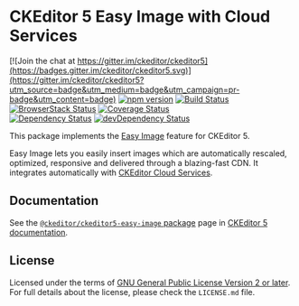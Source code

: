 CKEditor 5 Easy Image with Cloud Services
=========================================

[![Join the chat at https://gitter.im/ckeditor/ckeditor5](https://badges.gitter.im/ckeditor/ckeditor5.svg)](https://gitter.im/ckeditor/ckeditor5?utm_source=badge&utm_medium=badge&utm_campaign=pr-badge&utm_content=badge)
[![npm version](https://badge.fury.io/js/%40ckeditor%2Fckeditor5-easy-image.svg)](https://www.npmjs.com/package/@ckeditor/ckeditor5-easy-image)
[![Build Status](https://travis-ci.org/ckeditor/ckeditor5-easy-image.svg?branch=master)](https://travis-ci.org/ckeditor/ckeditor5-easy-image)
[![BrowserStack Status](https://automate.browserstack.com/automate/badge.svg?badge_key=d3hvenZqQVZERFQ5d09FWXdyT0ozVXhLaVltRFRjTTUyZGpvQWNmWVhUUT0tLUZqNlJ1YWRUd0RvdEVOaEptM1B2Q0E9PQ==--c9d3dee40b9b4471ff3fb516d9ecf8d09292c7e0)](https://automate.browserstack.com/public-build/d3hvenZqQVZERFQ5d09FWXdyT0ozVXhLaVltRFRjTTUyZGpvQWNmWVhUUT0tLUZqNlJ1YWRUd0RvdEVOaEptM1B2Q0E9PQ==--c9d3dee40b9b4471ff3fb516d9ecf8d09292c7e0)
[![Coverage Status](https://coveralls.io/repos/github/ckeditor/ckeditor5-easy-image/badge.svg?branch=master)](https://coveralls.io/github/ckeditor/ckeditor5-easy-image?branch=master)
<br>
[![Dependency Status](https://david-dm.org/ckeditor/ckeditor5-easy-image/status.svg)](https://david-dm.org/ckeditor/ckeditor5-easy-image)
[![devDependency Status](https://david-dm.org/ckeditor/ckeditor5-easy-image/dev-status.svg)](https://david-dm.org/ckeditor/ckeditor5-easy-image?type=dev)

This package implements the [Easy Image](https://docs.ckeditor.com/ckeditor5/latest/features/image.html#image-upload) feature for CKEditor 5.

Easy Image lets you easily insert images which are automatically rescaled, optimized, responsive and delivered through a blazing-fast CDN. It integrates automatically with [CKEditor Cloud Services](https://ckeditor.com/ckeditor-cloud-services/).

## Documentation

See the [`@ckeditor/ckeditor5-easy-image` package](https://docs.ckeditor.com/ckeditor5/latest/api/easy-image.html) page in [CKEditor 5 documentation](https://docs.ckeditor.com/ckeditor5/latest/).

## License

Licensed under the terms of [GNU General Public License Version 2 or later](http://www.gnu.org/licenses/gpl.html). For full details about the license, please check the `LICENSE.md` file.
